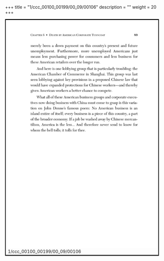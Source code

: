 +++
title = "1/ccc_00100_00199/00_09/00106"
description = ""
weight = 20
+++

<table style="border:2px solid black;max-width:800px;max-height:800px;" 
><tr><td>
<img class="center-fit-jpg"
src="/jpg_/out_jpg_dbc_106.jpg">
1/ccc_00100_00199/00_09/00106
</img></td></tr></table>
